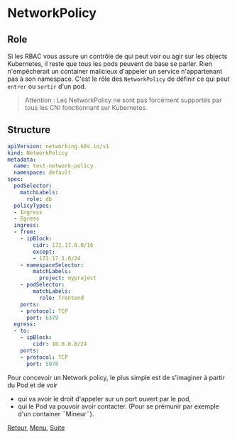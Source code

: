 # NetworkPolicy

## Role
Si les RBAC vous assure un contrôle de qui peut voir ou agir sur les objects Kubernetes, il reste que tous les pods peuvent de base se parler.
Rien n'empêcherait un container malicieux d'appeler un service n'appartenant pas à son namespace. 
C'est le rôle des `NetworkPolicy` de définir ce qui peut `entrer` ou `sortir` d'un pod.

> Attention : Les NetworkPolicy ne sont pas forcément supportés par tous les CNI fonctionnant sur Kubernetes.

## Structure
```yaml
apiVersion: networking.k8s.io/v1
kind: NetworkPolicy
metadata:
  name: test-network-policy
  namespace: default
spec:
  podSelector:
    matchLabels:
      role: db
  policyTypes:
  - Ingress
  - Egress
  ingress:
  - from:
    - ipBlock:
        cidr: 172.17.0.0/16
        except:
        - 172.17.1.0/24
    - namespaceSelector:
        matchLabels:
          project: myproject
    - podSelector:
        matchLabels:
          role: frontend
    ports:
    - protocol: TCP
      port: 6379
  egress:
  - to:
    - ipBlock:
        cidr: 10.0.0.0/24
    ports:
    - protocol: TCP
      port: 5978
```
Pour concevoir un Network policy, le plus simple est de s'imaginer à partir du Pod et de voir 
- qui va avoir le droit d'appeler sur un port ouvert par le pod,
- qui le Pod va pouvoir avoir contacter. (Pour se prémunir par exemple d'un container ¨Mineur¨).

[Retour](https://obeyler.github.io/Formation-K8S/Chapitres/SecurityContext.html), [Menu](https://obeyler.github.io/Formation-K8S/), [Suite](https://obeyler.github.io/Formation-K8S/Chapitres/Maj.html)
